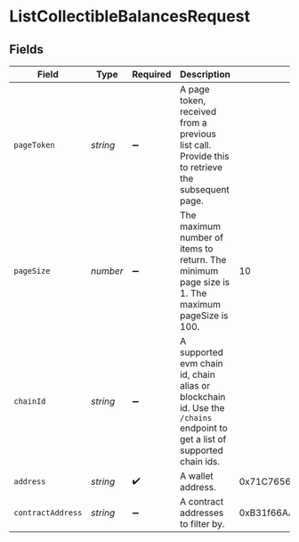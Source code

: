 # ListCollectibleBalancesRequest

## Fields

| Field               | Type       | Required | Description                                                                                                                | Example                                    |
| ------------------- | ---------- | -------- | -------------------------------------------------------------------------------------------------------------------------- | ------------------------------------------ |
| `pageToken`       | *string* | ➖       | A page token, received from a previous list call. Provide this to retrieve the subsequent page.                            |                                            |
| `pageSize`        | *number* | ➖       | The maximum number of items to return. The minimum page size is 1. The maximum pageSize is 100.                            | 10                                         |
| `chainId`         | *string* | ➖       | A supported evm chain id, chain alias or blockchain id. Use the `/chains` endpoint to get a list of supported chain ids. |                                            |
| `address`         | *string* | ✔️     | A wallet address.                                                                                                          | 0x71C7656EC7ab88b098defB751B7401B5f6d8976F |
| `contractAddress` | *string* | ➖       | A contract addresses to filter by.                                                                                         | 0xB31f66AA3C1e785363F0875A1B74E27b85FD66c7 |
